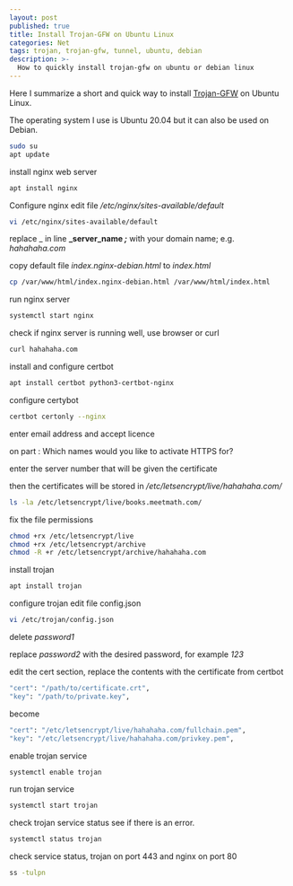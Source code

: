 ```yaml
---
layout: post
published: true
title: Install Trojan-GFW on Ubuntu Linux
categories: Net
tags: trojan, trojan-gfw, tunnel, ubuntu, debian
description: >-
  How to quickly install trojan-gfw on ubuntu or debian linux
---
```




Here I summarize a short and quick way to install [Trojan-GFW](https://github.com/trojan-gfw/trojan) on Ubuntu Linux.

The operating system I use is Ubuntu 20.04 but it can also be used on Debian.

```bash
sudo su
apt update
```


install nginx web server
```bash
apt install nginx
```

Configure nginx
edit file _/etc/nginx/sites-available/default_
```bash
vi /etc/nginx/sites-available/default
```

replace _ in line **_server_name _;_**  with your domain name; e.g. _hahahaha.com_

copy default  file _index.nginx-debian.html_ to _index.html_
```bash
cp /var/www/html/index.nginx-debian.html /var/www/html/index.html
```

run nginx server

```bash
systemctl start nginx
```

check if nginx server is running well, use browser or curl
```bash
curl hahahaha.com
```

install and configure certbot
```bash
apt install certbot python3-certbot-nginx
```

configure certybot
```bash
certbot certonly --nginx
```
enter email address and accept licence

on part : Which names would you like to activate HTTPS for?

enter the server number that will be given the certificate

then the certificates will be stored in _/etc/letsencrypt/live/hahahaha.com/_

```bash
ls -la /etc/letsencrypt/live/books.meetmath.com/
```

fix the file permissions 
```bash
chmod +rx /etc/letsencrypt/live
chmod +rx /etc/letsencrypt/archive
chmod -R +r /etc/letsencrypt/archive/hahahaha.com
```

install trojan
```bash
apt install trojan
```

configure trojan
edit file config.json
```bash
vi /etc/trojan/config.json
```

delete _password1_ 

replace _password2_ with the desired password, for example _123_

edit the cert section, replace the contents with the certificate from certbot
```bash
"cert": "/path/to/certificate.crt",
"key": "/path/to/private.key",
```
become
```bash
"cert": "/etc/letsencrypt/live/hahahaha.com/fullchain.pem",
"key": "/etc/letsencrypt/live/hahahaha.com/privkey.pem",
```

enable trojan service
```bash
systemctl enable trojan
```

run trojan service
```bash
systemctl start trojan
```
check trojan service status see if there is an error.
```bash
systemctl status trojan
```


check service status, trojan on port 443 and nginx on port 80
```bash
ss -tulpn
```
